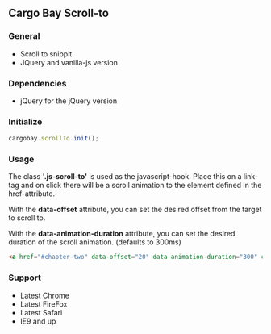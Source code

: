 ## Cargo Bay Scroll-to

### General
- Scroll to snippit
- JQuery and vanilla-js version


### Dependencies
- jQuery for the jQuery version


### Initialize
```javascript
cargobay.scrollTo.init();
```


### Usage
The class **'.js-scroll-to'** is used as the javascript-hook.
Place this on a link-tag and on click there will be a scroll animation to the element defined in the href-attribute.

With the **data-offset** attribute, you can set the desired offset from the target to scroll to.

With the **data-animation-duration** attribute, you can set the desired duration of the scroll animation. (defaults to 300ms)

```html
<a href="#chapter-two" data-offset="20" data-animation-duration="300" class="js-scroll-to" >Scroll to #chapter-two please</a>
```


### Support
- Latest Chrome
- Latest FireFox
- Latest Safari
- IE9 and up
